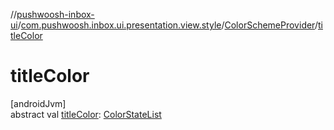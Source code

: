 //[pushwoosh-inbox-ui](../../../index.md)/[com.pushwoosh.inbox.ui.presentation.view.style](../index.md)/[ColorSchemeProvider](index.md)/[titleColor](title-color.md)

# titleColor

[androidJvm]\
abstract val [titleColor](title-color.md): [ColorStateList](https://developer.android.com/reference/kotlin/android/content/res/ColorStateList.html)
